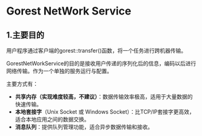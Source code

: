 

# Gorest NetWork Service

## 1.主要目的

用户程序通过客户端的gorest::transfer()函数，将一个任务进行跨机器传输。

GorestNetWorkService的目的是接收用户传递的序列化后的信息，编码以后进行网络传输。作为一个单独的服务运行与配置。

主要方式有：

- **共享内存（实现难度较高，不建议）**：数据传输效率极高，适用于大量数据的快速传输。
- **本地套接字**（Unix Socket 或 Windows Socket）：比TCP/IP套接字更高效，适合本地应用之间的数据交换。
- **消息队列**：提供队列管理功能，适合异步数据传输和接收。
